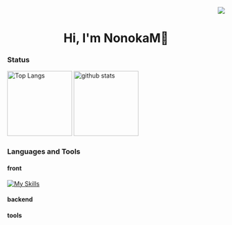  <p align="right"> 
  <img src="https://komarev.com/ghpvc/?username=NonokaM" />
 </p>

<h1 align="center">Hi, I'm NonokaM👋</h1>


### Status

<p align="left"> 
  <img alt="Top Langs" height="150px" src="https://github-readme-stats.vercel.app/api/top-langs/?username=NonokaM&layout=compact&show_icons=true" />
  <img alt="github stats" height="150px" src="https://github-readme-stats.vercel.app/api?username=NonokaM" />
</p>

### Languages and Tools

#### front
[![My Skills](https://skillicons.dev/icons?i=js,html,css,wasm)](https://skillicons.dev)

#### backend

#### tools


<!--
**NonokaM/NonokaM** is a ✨ _special_ ✨ repository because its `README.md` (this file) appears on your GitHub profile.

Here are some ideas to get you started:

- 🔭 I’m currently working on ...
- 🌱 I’m currently learning ...
- 👯 I’m looking to collaborate on ...
- 🤔 I’m looking for help with ...
- 💬 Ask me about ...
- 📫 How to reach me: ...
- 😄 Pronouns: ...
- ⚡ Fun fact: ...
-->
